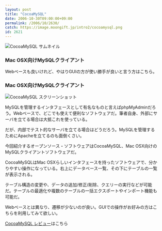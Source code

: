 ```yaml
---
layout: post
title: "CocoaMySQL"
date: 2006-10-30T09:00:00+09:00
permalink: /2006/10/2630/
catch: https://image.moongift.jp/intro2/cocoamysql.png
id: 2621
---
```

 ![CocoaMySQL サムネイル](https://image.moongift.jp/intro2/cocoamysql.t.png "CocoaMySQL サムネイル")
  

### Mac OSX向けMySQLクライアント
  
Webベースも良いけれど、やはりGUIの方が使い勝手が良いと言う方はこちら。  
<!--more-->  

### Mac OSX向けMySQLクライアント
  

![CocoaMySQL スクリーンショット](https://image.moongift.jp/intro2/cocoamysql.png "CocoaMySQL スクリーンショット")

  

MySQLを管理するインタフェースとして有名なものと言えばphpMyAdminだろう。Webベースで、どこでも使えて便利なソフトウェアだ。筆者自身、外部にサーバを立てる場合は大抵これを使っている。

  

だが、内部でテスト的なサーバを立てる場合はどうだろう。MySQLを管理するためにApacheを立てるのも面倒くさい。

  

今回紹介するオープンソース・ソフトウェアはCocoaMySQL、Mac OSX向けのMySQLクライアントソフトウェアだ。

  

CocoaMySQLはMac OSXらしいインタフェースを持ったソフトウェアで、分かりやすい操作になっている。右上にデータベース一覧、その下にテーブルの一覧が表示される。

  

テーブル構造の変更や、データの追加/修正/削除、クエリーの実行などが可能だ。テーブルの最適化や複数のテーブルの一括エクスポートやインポート機能も可能だ。

  

Webベースとは異なり、遷移が少ないのが良い。GUIでの操作がお好みの方はこちらを利用してみて欲しい。

  

[CocoaMySQL レビュー](http://oss.moongift.jp/review/i-2633.html)はこちら

